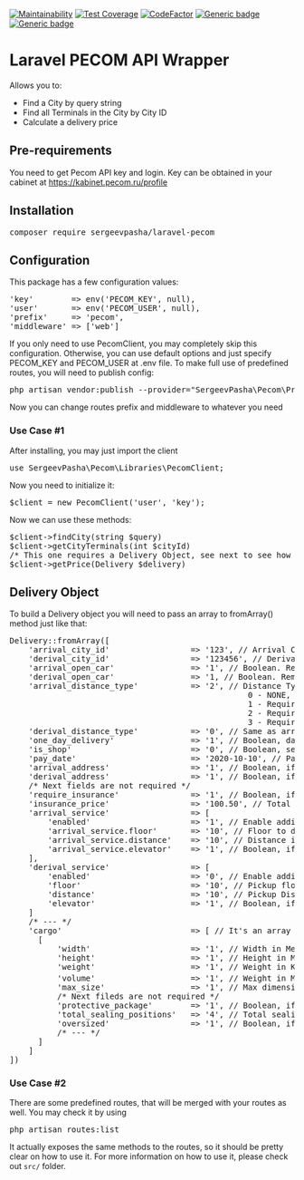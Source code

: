 [![Maintainability](https://api.codeclimate.com/v1/badges/8c373b129355be2e348d/maintainability)](https://codeclimate.com/github/sergeevpasha/laravel-pecom/maintainability)
[![Test Coverage](https://api.codeclimate.com/v1/badges/8c373b129355be2e348d/test_coverage)](https://codeclimate.com/github/sergeevpasha/laravel-pecom/test_coverage)
[![CodeFactor](https://www.codefactor.io/repository/github/sergeevpasha/laravel-pecom/badge)](https://www.codefactor.io/repository/github/sergeevpasha/laravel-pecom)
[![Generic badge](https://img.shields.io/badge/PHP-^8.0.*-blue.svg)](https://www.php.net)
[![Generic badge](https://img.shields.io/badge/Laravel-^8.27.*-red.svg)](https://laravel.com)

# Laravel PECOM API Wrapper
Allows you to:
* Find a City by query string
* Find all Terminals in the City by City ID
* Calculate a delivery price
  
## Pre-requirements
You need to get Pecom API key and login.
Key can be obtained in your cabinet at https://kabinet.pecom.ru/profile

## Installation
<pre>composer require sergeevpasha/laravel-pecom</pre>

## Configuration
This package has a few configuration values:
<pre>
'key'        => env('PECOM_KEY', null),
'user'       => env('PECOM_USER', null),
'prefix'     => 'pecom',
'middleware' => ['web']
</pre>
If you only need to use PecomClient, you may completely skip this configuration. Otherwise, you can use default options and just specify PECOM_KEY and PECOM_USER at .env file.
To make full use of predefined routes, you will need to publish config:
<pre>
php artisan vendor:publish --provider="SergeevPasha\Pecom\Providers\PecomServiceProvider" --tag="config"
</pre>
Now you can change routes prefix and middleware to whatever you need

### Use Case #1
After installing, you may just import the client
<pre>use SergeevPasha\Pecom\Libraries\PecomClient;</pre>
Now you need to initialize it:
<pre>
$client = new PecomClient('user', 'key');
</pre>
Now we can use these methods:
<pre>
$client->findCity(string $query)
$client->getCityTerminals(int $cityId)
/* This one requires a Delivery Object, see next to see how to build it */
$client->getPrice(Delivery $delivery)
</pre>
## Delivery Object
To build a Delivery object you will need to pass an array to fromArray() method just like that:<br>
<pre>
Delivery::fromArray([
    'arrival_city_id'                 => '123', // Arrival City ID, can be found using findCity() method
    'derival_city_id'                 => '123456', // Derival City ID, can be found using findCity() method
    'arrival_open_car'                => '1', // Boolean. Removable Curtains for arrival car
    'derival_open_car'                => '1, // Boolean. Removable Curtains for derival car
    'arrival_distance_type'           => '2', // Distance Type, Moscow ONLY
                                                  0 - NONE,
                                                  1 - Require transportation by Sadovoe Koltso
                                                  2 - Require transportation by Moscow district railway
                                                  3 - Require transportation by Third Transport Ring
    'derival_distance_type'           => '0', // Same as arrival
    'one_day_delivery'                => '1', // Boolean, day by day delivery
    'is_shop'                         => '0', // Boolean, sender is a shop
    'pay_date'                        => '2020-10-10', // Payment date
    'arrival_address'                 => '1', // Boolean, if delivery is required (means you are not using terminal)
    'derival_address'                 => '1', // Boolean, if pickup is required
    /* Next fields are not required */
    'require_insurance'               => '1', // Boolean, if you need to insure a cargo
    'insurance_price'                 => '100.50', // Total cargo cost to insure
    'arrival_service'                 => [
        'enabled'                     => '1', // Enable additional service on arrival        
        'arrival_service.floor'       => '10', // Floor to deliver
        'arrival_service.distance'    => '10', // Distance in Meters to deliver
        'arrival_service.elevator'    => '1', // Boolean, if there is an elevator
    ],
    'derival_service'                 => [    
        'enabled'                     => '0', // Enable additional service on derival
        'floor'                       => '10', // Pickup floor
        'distance'                    => '10', // Pickup Distance in Meters
        'elevator'                    => '1', // Boolean, if there is an elevator
    ]
    /* --- */
    'cargo'                           => [ // It's an array of arrays with cargo data
      [
          'width'                     => '1', // Width in Meters
          'height'                    => '1', // Height in Meters
          'weight'                    => '1', // Weight in KG
          'volume'                    => '1', // Weight in M<sup>3</sup>
          'max_size'                  => '1', // Max dimension size in Meters
          /* Next fileds are not required */
          'protective_package'        => '1', // Boolean, if you need a protective package
          'total_sealing_positions'   => '4', // Total sealing positions
          'oversized'                 => '1', // Boolean, if cargo is oversized
          /* --- */
      ]
    ]
])
</pre>

### Use Case #2
There are some predefined routes, that will be merged with your routes as well. You may check it by using
<pre>php artisan routes:list</pre>
It actually exposes the same methods to the routes, so it should be pretty clear on how to use it.
For more information on how to use it, please check out `src/` folder.
